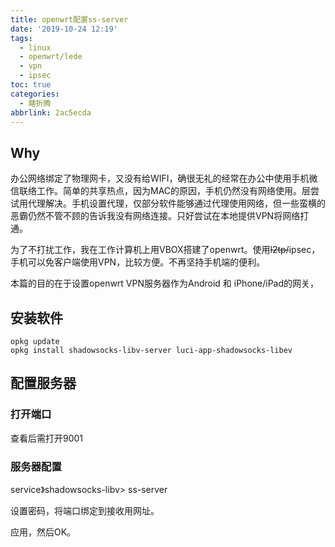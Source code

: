 ```yaml
---
title: openwrt配置ss-server
date: '2019-10-24 12:19'
tags:
  - linux
  - openwrt/lede
  - vpn
  - ipsec
toc: true
categories:
  - 瞎折腾
abbrlink: 2ac5ecda
---
```


## Why

办公网络绑定了物理网卡，又没有给WIFI，确很无礼的经常在办公中使用手机微信联络工作。简单的共享热点，因为MAC的原因，手机仍然没有网络使用。层尝试用代理解决。手机设置代理，仅部分软件能够通过代理使用网络，但一些蛮横的恶霸仍然不管不顾的告诉我没有网络连接。只好尝试在本地提供VPN将网络打通。

为了不打扰工作，我在工作计算机上用VBOX搭建了openwrt。使用~~l2tp/~~ipsec，手机可以免客户端使用VPN，比较方便。不再坚持手机端的便利。



本篇的目的在于设置openwrt VPN服务器作为Android 和 iPhone/iPad的网关，

## 安装软件

```
opkg update
opkg install shadowsocks-libv-server luci-app-shadowsocks-libev
```

## 配置服务器

### 打开端口

查看后需打开9001

### 服务器配置

service》shadowsocks-libv>  ss-server

设置密码，将端口绑定到接收用网址。

应用，然后OK。

